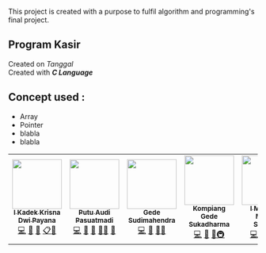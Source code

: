 This project is created with a purpose to fulfil algorithm and programming's final project.
## Program Kasir
Created on _Tanggal_ </br>
Created with _**C Language**_ </br>

## Concept used :
- Array
- Pointer
- blabla
- blabla

<table>
  <tr>
    <td align="center"><a href="https://github.com/krisnadwipayana07"><img src="https://avatars.githubusercontent.com/u/72346645?v=4?s=100" width="100px;" alt=""/><br /><sub><b>I Kadek Krisna Dwi Payana</b></sub></a><br /><a href="https://github.com/SIC-Unud/Main-WebApp/commits?author=krisnadwipayana07" title="Code">💻</a> <a href="https://github.com/SIC-Unud/Main-WebApp/commits?author=krisnadwipayana07" title="Documentation">📖</a> <a href="#tool-krisnadwipayana07" title="Tools">🔧</a> <a href="#eventOrganizing-krisnadwipayana07" title="Event Organizing">📋</a><a href="https://github.com/SIC-Unud/Main-WebApp/pulls?q=is%3Apr+reviewed-by%3Akrisnadwipayana07" title="Reviewed Pull Requests">👀</a></td>
    <td align="center"><a href="https://github.com/audipasuatmadi"><img src="https://avatars.githubusercontent.com/u/63685606?v=4?s=100" width="100px;" alt=""/><br /><sub><b>Putu Audi Pasuatmadi</b></sub></a><br /><a href="https://github.com/SIC-Unud/Main-WebApp/commits?author=audipasuatmadi" title="Code">💻</a> <a href="https://github.com/SIC-Unud/Main-WebApp/commits?author=audipasuatmadi" title="Documentation">📖</a> <a href="#tool-audipasuatmadi" title="Tools">🔧</a> <a href="#mentoring-audipasuatmadi" title="Mentoring">🧑‍🏫</a> <a href="https://github.com/SIC-Unud/Main-WebApp/pulls?q=is%3Apr+reviewed-by%3Aaudipasuatmadi" title="Reviewed Pull Requests">👀</a></td>
    <td align="center"><a href="https://github.com/deedima3"><img src="https://avatars.githubusercontent.com/u/54178249?v=4" width="100px;" alt=""/><br /><sub><b>Gede Sudimahendra</b></sub></a><br /><a href="https://github.com/SIC-Unud/Main-WebApp/commits?author=deedima3" title="Code">💻</a> <a href="https://github.com/SIC-Unud/Main-WebApp/commits?author=deedima3" title="Documentation">📖</a> <a href="#tool-deedima3" title="Tools">🔧</a><a href="#maintenance-deedima3" title="Maintenance">🚧</a></td>
    <td align="center"><a href="https://github.com/kompiangg"><img src="https://avatars.githubusercontent.com/u/51501141?v=4" width="100px;" alt=""/><br /><sub><b>Kompiang Gede Sukadharma</b></sub></a><br /><a href="https://github.com/SIC-Unud/Main-WebApp/commits?author=kompiangg" title="Code">💻</a> <a href="https://github.com/SIC-Unud/Main-WebApp/commits?author=kompiangg" title="Documentation">📖</a> <a href="#tool-kompiangg" title="Tools">🔧</a><a href="#infra-deedima3" title="Infrastructure">🚇</a></td>
    <td align="center"><a href="https://github.com/madya-dev"><img src="https://avatars.githubusercontent.com/u/84718700?s=400&u=e0d29b7c90b12f4763473b17e3b2fa2d53932eec&v=4" width="100px;" alt=""/><br /><sub><b>I Made Ari Madya Santosa</b></sub></a><br /><a href="https://github.com/SIC-Unud/Main-WebApp/commits?author=madya-dev" title="Code">💻</a> <a href="https://github.com/SIC-Unud/Main-WebApp/commits?author=madya-dev" title="Documentation">📖</a> <a href="#tool-madya-dev" title="Tools">🔧</a><a href="#maintenance-madya-dev" title="Maintenance">🚧</a><a href="https://github.com/SIC-Unud/Main-WebApp/pulls?q=is%3Apr+reviewed-by%3Amadya-dev" title="Reviewed Pull Requests">👀</a></td>
  </tr>
</table>
